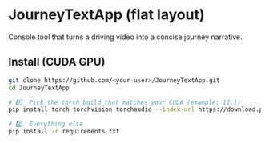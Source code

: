 # JourneyTextApp (flat layout)

Console tool that turns a driving video into a concise journey narrative.

## Install (CUDA GPU)

```bash
git clone https://github.com/<your‑user>/JourneyTextApp.git
cd JourneyTextApp

# 1️⃣  Pick the torch build that matches your CUDA (example: 12.1)
pip install torch torchvision torchaudio --index-url https://download.pytorch.org/whl/cu121

# 2️⃣  Everything else
pip install -r requirements.txt
